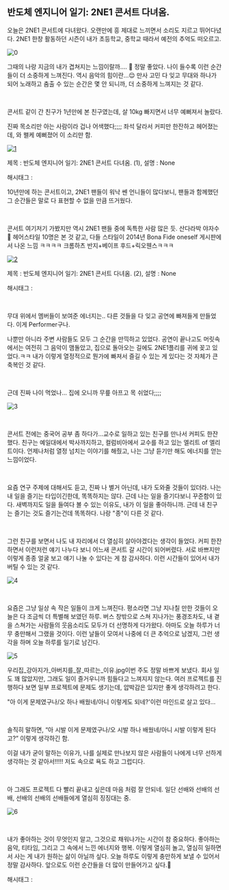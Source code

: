 ## 반도체 엔지니어 일기: 2NE1 콘서트 다녀옴.

오늘은 2NE1 콘서트에 다녀왔다. 오랜만에 흥 제대로 느끼면서 소리도 지르고 뛰어다녔다. 2NE1 한창 활동하던 시즌이 내가 초등학교, 중학교 때라서 예전의 추억도 떠오르고.

![0](/asset/img/223608311463/0.png)

그때의 나랑 지금의 내가 겹쳐지는 느낌이랄까.... 🌟 정말 좋았다.  나이 들수록 이런 순간들이 더 소중하게 느껴진다. 역시 음악의 힘이란...😌 만사 고민 다 잊고 무대와 하나가 되어 노래하고 춤출 수 있는 순간은 몇 안 되니까, 더 소중하게 느껴지는 것 같다.

​

콘서트 같이 간 친구가 1년만에 본 친구였는데, 살 10kg 빠지면서 너무 예뻐져서 놀랐다.

진짜 목소리만 아는 사람이라 겁나 어색했다;;;; 좌석 달라서 커피만 한잔하고 헤어졌는데, 와 왤케 예뻐졌어 이 소리만 함.

[![1](https://phinf.pstatic.net/image.nmv/blog_2024_10_06_2105/PHuIrxi4xa_01.jpg)](/asset/img/223608311463/1.mp4)

제목 : 반도체 엔지니어 일기: 2NE1 콘서트 다녀옴. (1), 설명 : None

해시태그 : 

10년만에 하는 콘서트이고, 2NE1 팬들이 워낙 쎈 언니들이 많다보니, 팬들과 함께했던 그 순간들은 말로 다 표현할 수 없을 만큼 뜨거웠다.

​

콘서트 여기저기 가봤지만 역시 2NE1 팬들 중에 독특한 사람 많은 듯. 산다라박 야자수 🌴 헤어스타일 10명은 본 것 같고, 다들 스타일이 2014년 Bona Fide oneself 게시판에서 나온 느낌 ㅋㅋㅋㅋ 크롬하츠 반지+베이프 후드+릭오웬스ㅋㅋㅋ

[![2](https://phinf.pstatic.net/image.nmv/blog_2024_10_06_2462/AKC9JLrVxc_01.jpg)](/asset/img/223608311463/2.mp4)

제목 : 반도체 엔지니어 일기: 2NE1 콘서트 다녀옴. (2), 설명 : None

해시태그 : 

​

무대 위에서 멤버들이 보여준 에너지는.. 다른 것들을 다 잊고 공연에 빠져들게 만들었다. 이게 Performer구나.

나뿐만 아니라 주변 사람들도 모두 그 순간을 만끽하고 있었다. 공연이 끝나고도 머릿속에서는 여전히 그 음악이 맴돌았고, 집으로 돌아오는 길에도 2NE1플리를 귀에 꽂고 있었다.ㅋㅋ  내가 이렇게 열정적으로 뭔가에 빠져서 즐길 수 있는 게 있다는 것 자체가 큰 축복인 것 같다.

​

근데 진짜 나이 먹었나… 집에 오니까 무릎 아프고 목 쉬었다;;;;

![3](/asset/img/223608311463/3.png)

​

콘서트 전에는 중국어 공부 좀 하다가…교수로 일하고 있는 친구를 만나서 커피도 한잔했다. 친구는 예일대에서 박사까지하고, 컬럼비아에서 교수를 하고 있는 엘리트 of 엘리트이다. 언제나처럼 열정 넘치는 이야기를 해줬고, 나는 그냥 듣기만 해도 에너지를 얻는 느낌이었다.

​

요즘 연구 주제에 대해서도 듣고, 진짜 나 별거 아닌데, 내가 도와줄 것들이 있더라. 나는 내 일을 즐기는 타입이긴한데, 똑똑하지는 않다. 근데 나는 일을 즐기다보니 꾸준함이 있다. 새벽까지도 일을 들여다 볼 수 있는 이유도, 내가 이 일을 좋아하니까. 근데 내 친구는 즐기는 것도 즐기는건데 똑똑하다. 나랑 "종"이 다른 것 같다.

​

그런 친구를 보면서 나도 내 자리에서 더 열심히 살아야겠다는 생각이 들었다. 커피 한잔하면서 이런저런 얘기 나누다 보니 어느새 콘서트 갈 시간이 되어버렸다. 서로 바쁘지만 이렇게 종종 얼굴 보고 얘기 나눌 수 있다는 게 참 감사하다. 이런 시간들이 있어서 내가 버틸 수 있는 것 같다.

![4](/asset/img/223608311463/4.png)

​

요즘은 그냥 일상 속 작은 일들이 크게 느껴진다. 평소라면 그냥 지나칠 만한 것들이 오늘은 다 조금씩 더 특별해 보였던 하루. 버스 창밖으로 스쳐 지나가는 풍경조차도, 내 곁을 스쳐가는 사람들의 웃음소리도 모두가 더 선명하게 다가왔다. 아마도 오늘 하루가 너무 충만해서 그랬을 것이다. 이런 날들이 모여서 나중에 더 큰 추억으로 남겠지, 그런 생각을 하며 오늘 하루를 일기로 남긴다.

![5](/asset/img/223608311463/5.png)

우리집_강아지가_아버지를_잘_따르는_이유.jpg이번 주도 정말 바쁘게 보냈다. 회사 일도 꽤 많았지만, 그래도 일이 즐거우니까 힘들다고 느껴지지 않는다. 여러 프로젝트를 진행하다 보면 일부 프로젝트에 문제도 생기는데, 압박감은 있지만 좋게 생각하려고 한다. 

"아 이게 문제였구나/오 하나 배웠네/아니 이렇게도 되네?'이런 마인드로 살고 있다…

​

솔직히 말하면, “아 시발 이게 문제였구나/오 시발 하나 배웠네/아니 시발 이렇게 된다고?” 이렇게 생각하긴 함.

이걸 내가 굳이 말하는 이유가, 나를 실제로 만나보지 않은 사람들이 나에게 너무 선하게 생각하는 것 같아서!!!!! 저도 속으로 욕도 하고 그럽디다.

​

아 그래도 프로젝트 다 빨리 끝내고 싶은데 마음 처럼 잘 안되네. 일단 선배와 선배의 선배, 선배의 선배의 선배들에게 열심히 징징대는 중.

![6](/asset/img/223608311463/6.png)

​

내가 좋아하는 것이 무엇인지 알고, 그것으로 채워나가는 시간이 참 중요하다. 좋아하는 음악, 티타임, 그리고 그 속에서 느낀 에너지와 행복. 이렇게 열심히 놀고, 열심히 일하면서 사는 게 내가 원하는 삶이 아닐까 싶다. 오늘 하루도 이렇게 충만하게 보낼 수 있어서 정말 감사하다. 앞으로도 이런 순간들을 더 많이 만들어가고 싶다.🤲

 해시태그 : 